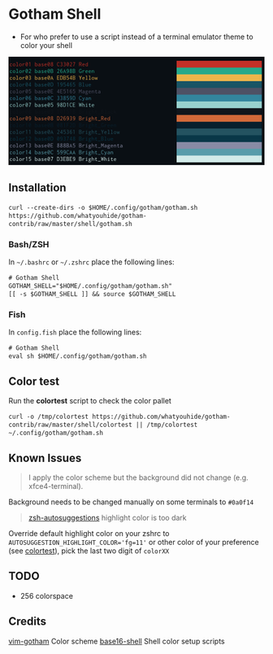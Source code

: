 # Gotham Shell
* For who prefer to use a script instead of a terminal emulator theme to color your shell

![Gotham shell](preview.png)

## Installation
    curl --create-dirs -o $HOME/.config/gotham/gotham.sh https://github.com/whatyouhide/gotham-contrib/raw/master/shell/gotham.sh

### Bash/ZSH
In `~/.bashrc` or `~/.zshrc` place the following lines:

    # Gotham Shell
    GOTHAM_SHELL="$HOME/.config/gotham/gotham.sh"
    [[ -s $GOTHAM_SHELL ]] && source $GOTHAM_SHELL

### Fish
In `config.fish` place the following lines:

    # Gotham Shell
    eval sh $HOME/.config/gotham/gotham.sh

## Color test
Run the **colortest** script to check the color pallet

    curl -o /tmp/colortest https://github.com/whatyouhide/gotham-contrib/raw/master/shell/colortest || /tmp/colortest ~/.config/gotham/gotham.sh

## Known Issues
> I apply the color scheme but the background did not change (e.g. xfce4-terminal).

Background needs to be changed manually on some terminals to `#0a0f14`

> [zsh-autosuggestions](https://github.com/tarruda/zsh-autosuggestions) highlight color is too dark

Override default highlight color on your zshrc to `AUTOSUGGESTION_HIGHLIGHT_COLOR='fg=11'`
or other color of your preference (see [colortest](#color-test)), pick the last two digit of `colorXX`

## TODO
* 256 colorspace

## Credits
[vim-gotham](https://github.com/whatyouhide/vim-gotham) Color scheme
[base16-shell](https://github.com/chriskempson/base16-shell/) Shell color setup scripts


